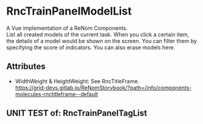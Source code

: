 # RncTrainPanelModelList

A Vue implementation of a ReNom Components.  
List all created models of the current task.
When you click a certain item, the details of a model would be shown on the screen.
You can filter them by specifying the score of indicators.
You can also erase models here.



## Attributes

- WidthWeight & HeightWeight: See RncTitleFrame.  
https://grid-devs.gitlab.io/ReNomStorybook/?path=/info/components-molecules-rnctitleframe--default


## UNIT TEST of: RncTrainPanelTagList

